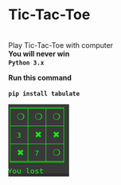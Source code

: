 <h1>Tic-Tac-Toe</h1><br/>
Play Tic-Tac-Toe with computer<br/>
<b>You will never win<b><br/><code>Python 3.x </code><br/>
<p>Run this command</p>
<code>pip install tabulate</code>

![header image](https://raw.githubusercontent.com/Developer-cyber/xo/main/Screenshot%20from%202020-12-04%2012-09-23.png)
